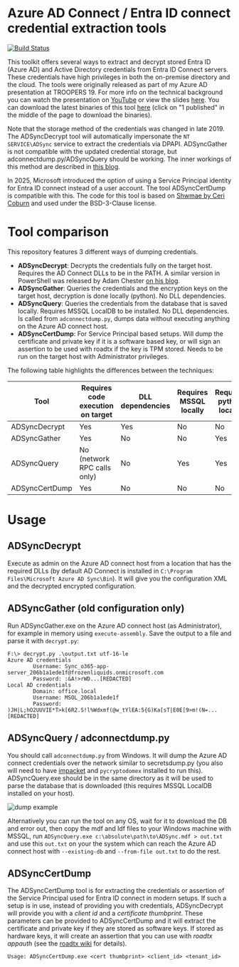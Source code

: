 # Azure AD Connect / Entra ID connect credential extraction tools
[![Build Status](https://dev.azure.com/dirkjanm/adconnectdump/_apis/build/status/dirkjanm.adconnectdump?branchName=master)](https://dev.azure.com/dirkjanm/adconnectdump/_build/latest?definitionId=20&branchName=master)

This toolkit offers several ways to extract and decrypt stored Entra ID (Azure AD) and Active Directory credentials from Entra ID Connect servers. These credentials have high privileges in both the on-premise directory and the cloud. The tools were originally released as part of my Azure AD presentation at TROOPERS 19. For more info on the technical background you can watch the presentation on [YouTube](https://www.youtube.com/watch?v=JEIR5oGCwdg) or view the slides [here](https://www.slideshare.net/DirkjanMollema/im-in-your-cloud-reading-everyones-email-hacking-azure-ad-via-active-directory).  You can download the latest binaries of this tool [here](https://dev.azure.com/dirkjanm/adconnectdump/_build/latest?definitionId=20&branchName=master) (click on "1 published" in the middle of the page to download the binaries).

Note that the storage method of the credentials was changed in late 2019. The ADSyncDecrypt tool will automatically impersonate the `NT SERVICE\ADSync` service to extract the credentials via DPAPI. ADSyncGather is not compatible with the updated credential storage, but adconnectdump.py/ADSyncQuery should be working. The inner workings of this method are described in [this blog](https://dirkjanm.io/updating-adconnectdump-a-journey-into-dpapi/).

In 2025, Microsoft introduced the option of using a Service Principal identity for Entra ID connect instead of a user account. The tool ADSyncCertDump is compatible with this. The code for this tool is based on [Shwmae by Ceri Coburn](https://github.com/CCob/Shwmae) and used under the BSD-3-Clause license.

# Tool comparison
This repository features 3 different ways of dumping credentials. 
- **ADSyncDecrypt**: Decrypts the credentials fully on the target host. Requires the AD Connect DLLs to be in the PATH. A similar version in PowerShell was released by Adam Chester [on his blog](https://blog.xpnsec.com/azuread-connect-for-redteam/).
- **ADSyncGather**: Queries the credentials and the encryption keys on the target host, decryption is done locally (python). No DLL dependencies.
- **ADSyncQuery**: Queries the credentials from the database that is saved locally. Requires MSSQL LocalDB to be installed. No DLL dependencies. Is called from `adconnectdump.py`, dumps data without executing anything on the Azure AD connect host.
- **ADSyncCertDump**: For Service Principal based setups. Will dump the certificate and private key if it is a software based key, or will sign an assertion to be used with roadtx if the key is TPM stored. Needs to be run on the target host with Administrator privileges.

The following table highlights the differences between the techniques:

Tool | Requires code execution on target | DLL dependencies | Requires MSSQL locally | Requires python locally | Compatible with SP based setup 
--- | --- | --- | --- | --- | ---
ADSyncDecrypt | Yes | Yes | No | No | No
ADSyncGather | Yes | No | No | Yes | No
ADSyncQuery | No (network RPC calls only) | No | Yes | Yes | No
ADSyncCertDump | Yes | No | No | No | Yes

# Usage
## ADSyncDecrypt
Execute as admin on the Azure AD connect host from a location that has the required DLLs (by default AD Connect is installed in `C:\Program Files\Microsoft Azure AD Sync\Bin`). It will give you the configuration XML and the decrypted encrypted configuration.

## ADSyncGather (old configuration only)
Run ADSyncGather.exe on the Azure AD connect host (as Administrator), for example in memory using `execute-assembly`. Save the output to a file and parse it with `decrypt.py`:
```
F:\> decrypt.py .\output.txt utf-16-le
Azure AD credentials
        Username: Sync_o365-app-server_206b1a1ede1f@frozenliquids.onmicrosoft.com
        Password: :&A!>rWD...[REDACTED]
Local AD credentials
        Domain: office.local
        Username: MSOL_206b1a1ede1f
        Password: )JH|L;hO2UUVIE*T>k[6R2.S!l%Wdxmf(@w_tYlEA:5{G)Ka[sT|E0E[9>m!(N=...[REDACTED]
```

## ADSyncQuery / adconnectdump.py
You should call `adconnectdump.py` from Windows. It will dump the Azure AD connect credentials over the network similar to secretsdump.py (you also will need to have [impacket](https://github.com/SecureAuthCorp/impacket) and `pycryptodomex` installed to run this). ADSyncQuery.exe should be in the same directory as it will be used to parse the database that is downloaded (this requires MSSQL LocalDB installed on your host).

![dump example](exampledump.png)

Alternatively you can run the tool on any OS, wait for it to download the DB and error out, then copy the mdf and ldf files to your Windows machine with MSSQL, run `ADSyncQuery.exe c:\absolute\path\to\ADSync.mdf > out.txt` and use this `out.txt` on your the system which can reach the Azure AD connect host with `--existing-db` and `--from-file out.txt` to do the rest.

## ADSyncCertDump
The ADSyncCertDump tool is for extracting the credentials or assertion of the Service Principal used for Entra ID connect in modern setups. If such a setup is in use, instead of providing you with credentials, ADSyncDecrypt will provide you with a _client id_ and a _certificate thumbprint_. These parameters can be provided to ADSyncCertDump and it will extract the certificate and private key if they are stored as software keys. If stored as hardware keys, it will create an assertion that you can use with _roadtx appauth_ (see the [roadtx wiki](https://github.com/dirkjanm/ROADtools/wiki/ROADtools-Token-eXchange-\(roadtx\)) for details).

```
Usage: ADSyncCertDump.exe <cert thumbprint> <client_id> <tenant_id>
```
